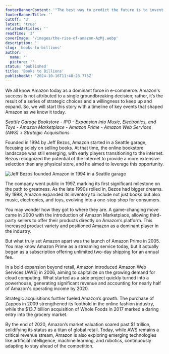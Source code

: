 ```yaml
---
footerBannerContent: '"The best way to predict the future is to invent it." — Alan Kay'
footerBannerTitle: ''
cutOff: '3'
latest: 'true'
relatedArticles: ''
readTime: '3'
coverImage: '/images/the-rise-of-amazon-AzMj.webp'
description: ''
slug: 'books-to-billions'
author:
  name: ''
  picture: ''
status: 'published'
title: 'Books to Billions'
publishedAt: '2024-10-16T11:48:28.775Z'
---
```


We all know Amazon today as a dominant force in e-commerce. Amazon's success is not attributed to a single groundbreaking decision; rather, it’s the result of a series of strategic choices and a willingness to keep up and expand. So, we will start this story with a timeline of key events that shaped Amazon as we know it today.

*Seattle Garage Bookstore - IPO - Expansion into Music, Electronics, and Toys - Amazon Marketplace - Amazon Prime - Amazon Web Services (AWS) + Strategic Acquisitions*

Founded in 1994 by Jeff Bezos, Amazon started in a Seattle garage, focusing solely on selling books. At that time, the online bookstore landscape was still emerging, with early players transitioning to the internet. Bezos recognized the potential of the Internet to provide a more extensive selection than any physical store, and he aimed to leverage this opportunity.

![Jeff Bezos founded Amazon in 1994 in a Seattle garage](/images/the-rise-of-amazon-c3OT.webp)

The company went public in 1997, marking its first significant milestone on the path to greatness. As the late 1990s rolled in, Bezos had bigger dreams. By 1998, Amazon expanded its inventory to include not just books but also music, electronics, and toys, evolving into a one-stop shop for consumers. 

You may wonder how they got to where they are. A game-changing move came in 2000 with the introduction of Amazon Marketplace, allowing third-party sellers to offer their products directly on Amazon’s platform. This increased product variety and positioned Amazon as a dominant player in the industry.

But what truly set Amazon apart was the launch of Amazon Prime in 2005. You may know Amazon Prime as a streaming service today, but it actually began as a subscription offering unlimited two-day shipping for an annual fee. 

In a bold expansion beyond retail, Amazon introduced Amazon Web Services (AWS) in 2006, aiming to capitalize on the growing demand for cloud computing. What started as a side project quickly turned into a powerhouse, generating significant revenue and accounting for nearly half of Amazon's operating income by 2020.

Strategic acquisitions further fueled Amazon’s growth. The purchase of Zappos in 2009 strengthened its foothold in the online fashion industry, while the $13.7 billion acquisition of Whole Foods in 2017 marked a daring entry into the grocery market.

By the end of 2020, Amazon’s market valuation soared past $1 trillion, solidifying its status as a titan of global retail. Today, while AWS remains a critical revenue stream, Amazon is also exploring emerging technologies like artificial intelligence, machine learning, and robotics, continuously adapting to stay ahead of the competition.